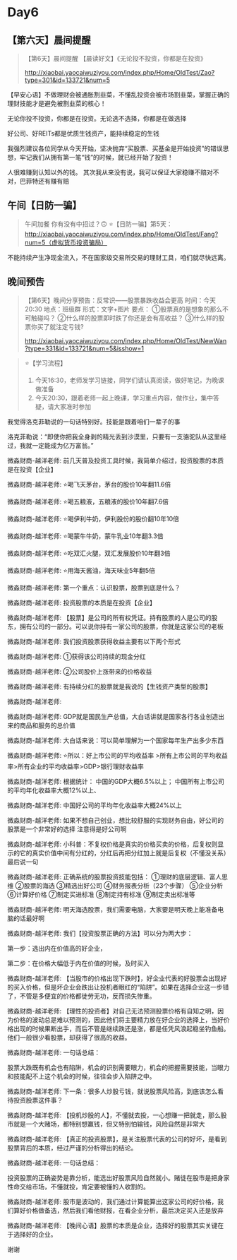 # Day6

## 【第六天】晨间提醒

> 【第6天】晨间提醒
> 【晨读好文】《无论投不投资，你都是在投资》
>
> http://xiaobai.yaocaiwuziyou.com/index.php/Home/OldTest/Zao?type=301&id=133721&num=5

️【早安心语】不做理财会被通胀割韭菜，不懂乱投资会被市场割韭菜，掌握正确的理财技能才是避免被割韭菜的核心！

无论你投不投资，你都是在投资。无论选不选择，你都是在做选择

好公司、好REITs都是优质生钱资产，能持续稳定的生钱

我强烈建议各位同学从今天开始，坚决抛弃“买股票、买基金是开始投资”的错误思想，牢记我们从拥有第一笔“钱”的时候，就已经开始了投资！

人很难赚到认知以外的钱。 其次我从来没有说，我可以保证大家稳赚不赔对不对，巴菲特还有赚有赔



## 午间【日防一骗】

> 午间加餐
>你有没有中招过？🙃
> ⭐【日防一骗】第5天：http://xiaobai.yaocaiwuziyou.com/index.php/Home/OldTest/Fang?num=5（虚拟货币投资骗局）

不能持续产生净现金流入，不在国家级交易所交易的理财工具，咱们就尽快远离。



## 晚间预告

> 【第6天】晚间分享预告：反常识——股票暴跌收益会更高
> 时间：今天20:30
> 地点：班级群 
> 形式：文字+图片
> 要点：
> ①股票真的是想象的那么不可触碰吗？
> ②什么样的股票即时跌了你还是会有高收益？
> ③什么样的股票你买了就注定亏钱?
>
> http://xiaobai.yaocaiwuziyou.com/index.php/Home/OldTest/NewWan?type=331&id=133721&num=5&isshow=1

> ⭐【学习流程】
> 1. 今天16:30，老师发学习链接，同学们请认真阅读，做好笔记，为晚课做准备
> 2. 今天20:30，跟着老师一起上晚课，学习重点内容，做作业，集中答疑，请大家准时参加



我觉得洛克菲勒说的一句话特别好。技能是跟着咱们一辈子的事

洛克菲勒说：“即使你把我全身剥的精光丢到沙漠里，只要有一支骆驼队从这里经过，我就一定能成为亿万富翁。”

微淼财商-越洋老师:
前几天普及投资工具时候，我简单介绍过，投资股票的本质是在投资【企业】

微淼财商-越洋老师:
⭐喝飞天茅台，茅台的股价10年翻11.6倍

微淼财商-越洋老师:
⭐喝五粮液，五粮液的股价10年翻7.6倍

微淼财商-越洋老师:
⭐喝伊利牛奶，伊利股份的股价翻10年10倍

微淼财商-越洋老师:
⭐喝蒙牛牛奶，蒙牛乳业10年翻3.3倍

微淼财商-越洋老师:
⭐吃双汇火腿，双汇发展股价10年翻3倍

微淼财商-越洋老师:
⭐用海天酱油，海天味业5年翻5倍

微淼财商-越洋老师:
第一个重点：认识股票，股票到底是什么？

微淼财商-越洋老师:
投资股票的本质是在投资【企业】

微淼财商-越洋老师:
【股票】是公司的所有权凭证。持有股票的人是公司的股东，拥有公司的一部分。可以说你持有一家公司的股票，你就是这家公司的老板

微淼财商-越洋老师:
我们投资股票获得收益主要有以下两个形式

微淼财商-越洋老师:
①获得该公司持续的现金分红

微淼财商-越洋老师:
②公司股价上涨带来的价格收益

微淼财商-越洋老师:
有持续分红的股票就是我说的【生钱资产类型的股票】

微淼财商-越洋老师:

微淼财商-越洋老师:
GDP就是国民生产总值，大白话讲就是国家各行各业创造出来的商品和服务的总价值

微淼财商-越洋老师:
大白话来说：可以简单理解为一个国家每年生产出多少东西

微淼财商-越洋老师:
⭐所以：好上市公司的平均收益率 >所有上市公司的平均收益率>所有企业的平均收益率>GDP>银行理财收益率

微淼财商-越洋老师:
根据统计：
中国的GDP大概6.5%以上；
中国所有上市公司的平均年化收益率大概12%以上、

微淼财商-越洋老师:
中国好公司的平均年化收益率大概24%以上

微淼财商-越洋老师:
如果不想自己创业，想比较舒服的实现财务自由，好公司的股票是一个非常好的选择 注意得是好公司啊

微淼财商-越洋老师:
小科普：不复权价格是真实的价格买卖的价格，后复权则显示的它的真实价值中间有分红的，分红后再把分红加上就是后复权（不懂没关系）最后说一句


微淼财商-越洋老师:
正确系统的股票投资技能包括：
①理财的底层逻辑、富人思维
②股票的海选
③精选出好公司
④财务报表分析（23个步骤）
⑤企业分析
⑥计算好价格
⑦制定买进标准
⑧制定持有标准
⑨制定卖出标准等

微淼财商-越洋老师:
明天海选股票，我们需要电脑，大家要是明天晚上能准备电脑的话最好啊

微淼财商-越洋老师:
我们【投资股票正确的方法】可以分为两大步：

第一步：选出内在价值高的好企业，

第二步：在价格大幅低于内在价值的时候，及时买入

微淼财商-越洋老师:
【当股市的价格出现下跌时】，好企业代表的好股票会出现好的买入价格，但是坏企业会跌出让投机者眼红的“陷阱”。如果在选择企业这一步错了，不管是多便宜的价格都徒劳无功，反而损失惨重。

微淼财商-越洋老师:
【理性的投资者】对自己无法预测股票价格有自知之明，因为价格的波动总是难以预测的，因此他们将主要精力放在好企业的选择上，当好价格出现的时候果断出手，而后不管是继续跌还是涨，都是任凭风浪起稳坐钓鱼船。他们一般很少看股票，却获得了很高的收益。

微淼财商-越洋老师:
一句话总结：

股票大跌既有机会也有陷阱，机会的识别需要眼力，机会的把握需要技能，当眼力和技能配不上这个机会的时候，往往会步入陷阱之中。

微淼财商-越洋老师:
下一条：很多人炒股亏钱，就说股票风险高，到底该怎么看待投资股票这件事？

微淼财商-越洋老师:
【投机炒股的人】，不懂就去投，一心想赚一把就走，那么股市就是一个大赌场，都特别想赢钱，但又特别怕输钱，风险自然是非常大

微淼财商-越洋老师:
【真正的投资股票】，是关注股票代表的公司的好坏，是看到股票背后的本质，经过严谨的分析得出的结论。

微淼财商-越洋老师:
一句话总结：

投资股票的正确姿势是靠分析，能选出好股票风险自然就小。赌徒在股市是把身家性命交给市场，不懂就投，肯定要被懂的人收割的。

微淼财商-越洋老师:
股市是波动的，我们通过计算能算出这家公司的好价格，我们算好价格做备选，然后我们看他财报，在看企业分析，最后决定买入还是放弃

微淼财商-越洋老师:
【晚间心语】股票的本质是企业，选择好的股票其实关键在于选择好的企业。




谢谢
